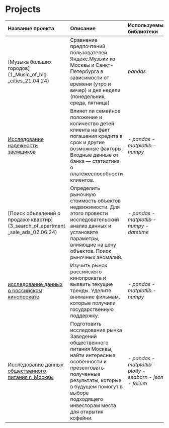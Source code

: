 # Projects
| Название проекта | Описание | Используемые библиотеки | 
| :---------------------- | :---------------------- | :---------------------- |
| [Музыка больших городов](1_Music_of_big _cities_21.04.24)| Сравнение предпочтений пользователей Яндекс.Музыки из Москвы и Санкт-Петербурга в зависимости от времени (утро и вечер) и дня недели (понедельник, среда, пятница)| *pandas* |
| [Исследование надежности заемщиков](2_Investigation_of_the_reliability_of_borrowers_12.05.24)| Влияет ли семейное положение и количество детей клиента на факт погашения кредита в срок и другие возможные факторы. Входные данные от банка — статистика о платёжеспособности клиентов.| - *pandas* - *matplotlib* - *numpy* |
| [Поиск объявлений о продаже квартир](3_search_of_apartment _sale_ads_02.06.24)| Определить рыночную стоимость объектов недвижимости. Для этого провести исследовательский анализ данных и установите параметры, влияющие на цену объектов. Поиск рыночных аномалий.|- *pandas* - *matplotlib* - *numpy* - *datetime*|
| [исследование данных о российском кинопрокате](4_research_of_data_on_the_russian_film_distribution_16.06.24) | Изучить рынок российского кинопроката и выявить текущие тренды. Уделите внимание фильмам, которые получили государственную поддержку.| - *pandas* - *matplotlib* - *numpy* |
| [Исследование данных общественного питания г. Москвы](5_research_of_data_on_the_market_of_public_catering_establishments_in_Moscow_04.08.24) | Подготовить исследование рынка Заведений общественного питания Москвы, найти интересные особенности и презентовать полученные результаты, которые в будущем помогут в выборе подходящего инвесторам места для открытия кофейни.|- *pandas* - *matplotlib* - *plotly* - *seaborn*  - *json* - *folium*|
